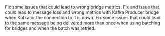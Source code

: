 Fix some issues that could lead to wrong bridge metrics.
Fix and issue that could lead to message loss and wrong metrics with Kafka Producer bridge when Kafka or the connection to it is down.
Fix some issues that could lead to the same message being delivered more than once when using batching for bridges and when the batch was retried.
